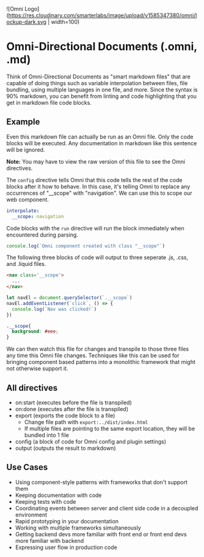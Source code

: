 ![Omni Logo](https://res.cloudinary.com/smarterlabs/image/upload/v1585347380/omni/lockup-dark.svg | width=100)

# Omni-Directional Documents (.omni, .md)

Think of Omni-Directional Documents as "smart markdown files" that are capable of doing things such as variable interpolation between files, file bundling, using multiple languages in one file, and more. Since the syntax is 90% markdown, you can benefit from linting and code highlighting that you get in markdown file code blocks.

## Example

Even this markdown file can actually be run as an Omni file. Only the code blocks will be executed. Any documentation in markdown like this sentence will be ignored.

**Note:** You may have to view the raw version of this file to see the Omni directives.

The `config` directive tells Omni that this code tells the rest of the code blocks after it how to behave. In this case, it's telling Omni to replace any occurrences of "__scope" with "navigation". We can use this to scope our web component.

```yaml config interpolate
interpolate:
  __scope: navigation
```

Code blocks with the `run` directive will run the block immediately when encountered during parsing.

```js run
console.log(`Omni component created with class "__scope"`)
```

The following three blocks of code will output to three seperate .js, .css, and .liquid files.

```html export:templates/navigation.liquid
<nav class='__scope'>
  ...
</nav>
```

```js export:js/nav
let navEl = document.querySelector(`.__scope`)
navEl.addEventListener(`click`, () => {
  console.log(`Nav was clicked!`)
})
```

```css export:css/nav
.__scope{
  background: #eee;
}
```

We can then watch this file for changes and transpile to those three files any time this Omni file changes. Techniques like this can be used for bringing component based patterns into a monolithic framework that might not otherwise support it.

## All directives

- on:start (executes before the file is transpiled)
- on:done (executes after the file is transpiled)
- export (exports the code block to a file)
  + Change file path with `export:../dist/index.html`
  + If multiple files are pointing to the same export location, they will be bundled into 1 file
- config (a block of code for Omni config and plugin settings)
- output (outputs the result to markdown)

## Use Cases

- Using component-style patterns with frameworks that don't support them
- Keeping documentation with code
- Keeping tests with code
- Coordinating events between server and client side code in a decoupled environment
- Rapid prototyping in your documentation
- Working with multiple frameworks simultaneously
- Getting backend devs more familiar with front end or front end devs more familiar with backend
- Expressing user flow in production code